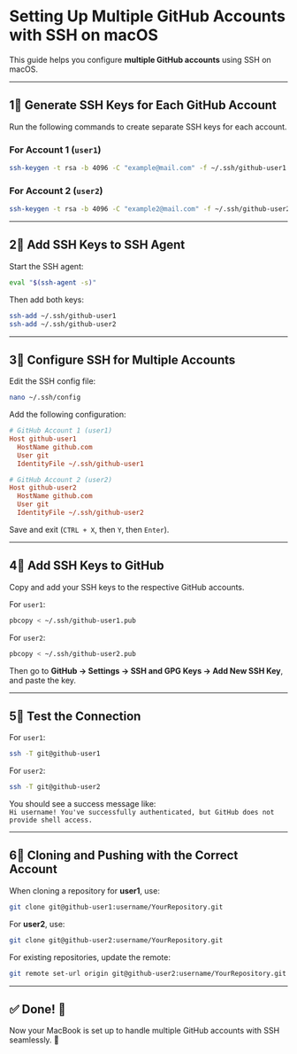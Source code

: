 # Setting Up Multiple GitHub Accounts with SSH on macOS  

This guide helps you configure **multiple GitHub accounts** using SSH on macOS.  

---

## **1⃣ Generate SSH Keys for Each GitHub Account**  

Run the following commands to create separate SSH keys for each account.  

### **For Account 1 (`user1`)**
```sh
ssh-keygen -t rsa -b 4096 -C "example@mail.com" -f ~/.ssh/github-user1
```

### **For Account 2 (`user2`)**
```sh
ssh-keygen -t rsa -b 4096 -C "example2@mail.com" -f ~/.ssh/github-user2
```

---

## **2⃣ Add SSH Keys to SSH Agent**  

Start the SSH agent:  
```sh
eval "$(ssh-agent -s)"
```

Then add both keys:  
```sh
ssh-add ~/.ssh/github-user1
ssh-add ~/.ssh/github-user2
```

---

## **3⃣ Configure SSH for Multiple Accounts**  

Edit the SSH config file:  
```sh
nano ~/.ssh/config
```

Add the following configuration:  

```ini
# GitHub Account 1 (user1)
Host github-user1
  HostName github.com
  User git
  IdentityFile ~/.ssh/github-user1

# GitHub Account 2 (user2)
Host github-user2
  HostName github.com
  User git
  IdentityFile ~/.ssh/github-user2
```

Save and exit (`CTRL + X`, then `Y`, then `Enter`).

---

## **4⃣ Add SSH Keys to GitHub**  

Copy and add your SSH keys to the respective GitHub accounts.  

For `user1`:  
```sh
pbcopy < ~/.ssh/github-user1.pub
```
For `user2`:  
```sh
pbcopy < ~/.ssh/github-user2.pub
```
Then go to **GitHub → Settings → SSH and GPG Keys → Add New SSH Key**, and paste the key.

---

## **5⃣ Test the Connection**  

For `user1`:  
```sh
ssh -T git@github-user1
```
For `user2`:  
```sh
ssh -T git@github-user2
```
You should see a success message like:  
`Hi username! You've successfully authenticated, but GitHub does not provide shell access.`

---

## **6⃣ Cloning and Pushing with the Correct Account**  

When cloning a repository for **user1**, use:  
```sh
git clone git@github-user1:username/YourRepository.git
```
For **user2**, use:  
```sh
git clone git@github-user2:username/YourRepository.git
```

For existing repositories, update the remote:  
```sh
git remote set-url origin git@github-user2:username/YourRepository.git
```

---

## **✅ Done! 🎉**  

Now your MacBook is set up to handle multiple GitHub accounts with SSH seamlessly. 🚀  